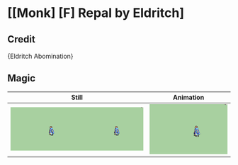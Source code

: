 # [\[Monk\] \[F\] Repal by Eldritch]

## Credit

{Eldritch Abomination}
	
## Magic

| Still | Animation |
| :---: | :-------: |
| ![Magic still](./Magic_000.png) | ![Magic animation](./Magic.gif) |
